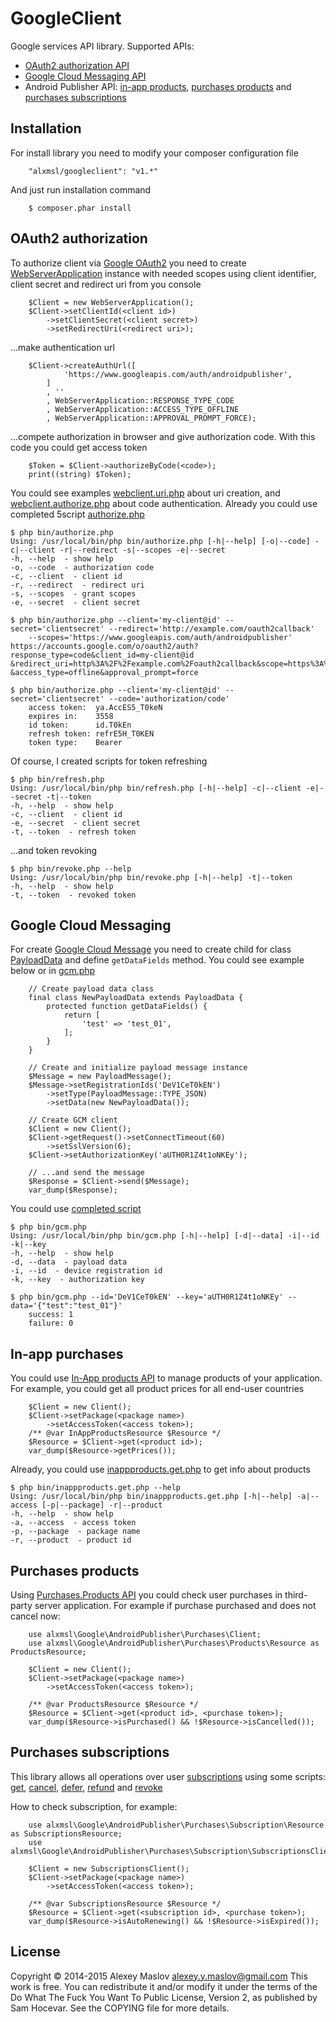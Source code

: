 GoogleClient
===

Google services API library. 
Supported APIs:

* [OAuth2 authorization API](/README.md#oauth2)
* [Google Cloud Messaging API](/README.md#gcm)
* Android Publisher API: [in-app products](/README.md#inapp), [purchases products](/README.md#products) and 
 [purchases subscriptions](/README.md#subscriptions)

Installation
---

For install library you need to modify your composer configuration file

```
    "alxmsl/googleclient": "v1.*"
```

And just run installation command

```
    $ composer.phar install
```

## <a name="oauth2"></a> OAuth2 authorization

To authorize client via [Google OAuth2](https://developers.google.com/android-publisher/authorization) you need to 
 create [WebServerApplication](/source/OAuth2/WebServerApplication.php) instance with needed scopes using client 
 identifier, client secret and redirect uri from you console
  
```
    $Client = new WebServerApplication();
    $Client->setClientId(<client id>)
        ->setClientSecret(<client secret>)
        ->setRedirectUri(<redirect uri>);
```

...make authentication url

```
    $Client->createAuthUrl([
            'https://www.googleapis.com/auth/androidpublisher',
        ]
        , ''
        , WebServerApplication::RESPONSE_TYPE_CODE
        , WebServerApplication::ACCESS_TYPE_OFFLINE
        , WebServerApplication::APPROVAL_PROMPT_FORCE);
```

...compete authorization in browser and give authorization code. With this code you could get access token
 
```
    $Token = $Client->authorizeByCode(<code>);
    print((string) $Token);
```

You could see examples [webclient.uri.php](/examples/webclient.uri.php) about uri creation, and 
 [webclient.authorize.php](/examples/webclient.authorize.php) about code authentication. Already you could use completed 
 5script [authorize.php](/bin/authorize.php)
 
```
$ php bin/authorize.php
Using: /usr/local/bin/php bin/authorize.php [-h|--help] [-o|--code] -c|--client -r|--redirect -s|--scopes -e|--secret
-h, --help  - show help
-o, --code  - authorization code
-c, --client  - client id
-r, --redirect  - redirect uri
-s, --scopes  - grant scopes
-e, --secret  - client secret

$ php bin/authorize.php --client='my-client@id' --secret='clientsecret' --redirect='http://example.com/oauth2callback' 
    --scopes='https://www.googleapis.com/auth/androidpublisher'
https://accounts.google.com/o/oauth2/auth?response_type=code&client_id=my-client@id
&redirect_uri=http%3A%2F%2Fexample.com%2Foauth2callback&scope=https%3A%2F%2Fwww.googleapis.com%2Fauth%2Fandroidpublisher
&access_type=offline&approval_prompt=force

$ php bin/authorize.php --client='my-client@id' --secret='clientsecret' --code='authorization/code'
    access token:  ya.AccES5_T0keN
    expires in:    3558
    id token:      id.T0kEn
    refresh token: refrE5H_T0KEN
    token type:    Bearer

```

Of course, I created scripts for token refreshing

```
$ php bin/refresh.php
Using: /usr/local/bin/php bin/refresh.php [-h|--help] -c|--client -e|--secret -t|--token
-h, --help  - show help
-c, --client  - client id
-e, --secret  - client secret
-t, --token  - refresh token
```

...and token revoking
 
```
$ php bin/revoke.php --help
Using: /usr/local/bin/php bin/revoke.php [-h|--help] -t|--token
-h, --help  - show help
-t, --token  - revoked token
```

## <a name="gcm"></a> Google Cloud Messaging

For create [Google Cloud Message](https://developer.android.com/google/gcm/index.html) you need to create child for 
 class [PayloadData](/source/GCM/Message/PayloadData.php) and define `getDataFields` method. You could see example below 
 or in [gcm.php](/examples/gcm.php)
 
```
    // Create payload data class
    final class NewPayloadData extends PayloadData {
        protected function getDataFields() {
            return [
                'test' => 'test_01',
            ];
        }
    }
    
    // Create and initialize payload message instance
    $Message = new PayloadMessage();
    $Message->setRegistrationIds('DeV1CeT0kEN')
        ->setType(PayloadMessage::TYPE_JSON)
        ->setData(new NewPayloadData());
    
    // Create GCM client
    $Client = new Client();
    $Client->getRequest()->setConnectTimeout(60)
        ->setSslVersion(6);
    $Client->setAuthorizationKey('aUTH0R1Z4t1oNKEy');
    
    // ...and send the message
    $Response = $Client->send($Message);
    var_dump($Response);
```

You could use [completed script](/bin/gcm.php)

```
$ php bin/gcm.php
Using: /usr/local/bin/php bin/gcm.php [-h|--help] [-d|--data] -i|--id -k|--key
-h, --help  - show help
-d, --data  - payload data
-i, --id  - device registration id
-k, --key  - authorization key

$ php bin/gcm.php --id='DeV1CeT0kEN' --key='aUTH0R1Z4t1oNKEy' --data='{"test":"test_01"}'
    success: 1
    failure: 0
```

## <a name="inapp"></a> In-app purchases

You could use [In-App products API](https://developers.google.com/android-publisher/api-ref/inappproducts) to manage 
 products of your application. For example, you could get all product prices for all end-user countries
 
```
    $Client = new Client();
    $Client->setPackage(<package name>)
        ->setAccessToken(<access token>);
    /** @var InAppProductsResource $Resource */
    $Resource = $Client->get(<product id>);
    var_dump($Resource->getPrices());
```

Already, you could use [inappproducts.get.php](/bin/inappproducts.get.php) to get info about products
 
```
$ php bin/inappproducts.get.php --help
Using: /usr/local/bin/php bin/inappproducts.get.php [-h|--help] -a|--access [-p|--package] -r|--product
-h, --help  - show help
-a, --access  - access token
-p, --package  - package name
-r, --product  - product id
```

## <a name="products"></a> Purchases products 

Using [Purchases.Products API]() you could check user purchases in third-party server application. For example if 
 purchase purchased and does not cancel now:

```
    use alxmsl\Google\AndroidPublisher\Purchases\Client;
    use alxmsl\Google\AndroidPublisher\Purchases\Products\Resource as ProductsResource;

    $Client = new Client();
    $Client->setPackage(<package name>)
        ->setAccessToken(<access token>);
    
    /** @var ProductsResource $Resource */
    $Resource = $Client->get(<product id>, <purchase token>);
    var_dump($Resource->isPurchased() && !$Resource->isCancelled());
```

## <a name="subscriptions"></a> Purchases subscriptions 

This library allows all operations over user 
 [subscriptions](https://developers.google.com/android-publisher/api-ref/purchases/subscriptions) using some scripts: 
 [get](/bin/subscriptions.get.php), [cancel](/bin/subscriptions.cancel.php), [defer](/bin/subscriptions.defer.php), 
 [refund](/bin/subscriptions.refund.php) and [revoke](/bin/subscriptions.revoke.php)

How to check subscription, for example:

```
    use alxmsl\Google\AndroidPublisher\Purchases\Subscription\Resource as SubscriptionsResource;
    use alxmsl\Google\AndroidPublisher\Purchases\Subscription\SubscriptionsClient;
    
    $Client = new SubscriptionsClient();
    $Client->setPackage(<package name>)
        ->setAccessToken(<access token>);
    
    /** @var SubscriptionsResource $Resource */
    $Resource = $Client->get(<subscription id>, <purchase token>);
    var_dump($Resource->isAutoRenewing() && !$Resource->isExpired());
```

License
-------
Copyright © 2014-2015 Alexey Maslov <alexey.y.maslov@gmail.com>
This work is free. You can redistribute it and/or modify it under the
terms of the Do What The Fuck You Want To Public License, Version 2,
as published by Sam Hocevar. See the COPYING file for more details.
